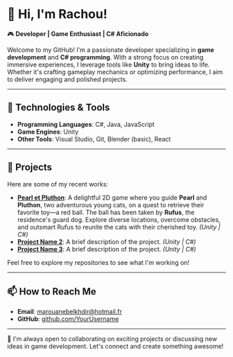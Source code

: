 # 👋 Hi, I'm Rachou!

🎮 **Developer | Game Enthusiast | C# Aficionado**

Welcome to my GitHub! I'm a passionate developer specializing in **game development** and **C# programming**. With a strong focus on creating immersive experiences, I leverage tools like **Unity** to bring ideas to life. Whether it's crafting gameplay mechanics or optimizing performance, I aim to deliver engaging and polished projects.

---

## 🔧 Technologies & Tools
- **Programming Languages**: C#, Java, JavaScript
- **Game Engines**: Unity
- **Other Tools**: Visual Studio, Git, Blender (basic), React

---

## 📂 Projects
Here are some of my recent works:
- **[Pearl et Pluthon](#)**: A delightful 2D game where you guide **Pearl** and **Pluthon**, two adventurous young cats, on a quest to retrieve their favorite toy—a red ball. The ball has been taken by **Rufus**, the residence's guard dog. Explore diverse locations, overcome obstacles, and outsmart Rufus to reunite the cats with their cherished toy. *(Unity | C#)*
- **[Project Name 2](#)**: A brief description of the project. *(Unity | C#)*
- **[Project Name 3](#)**: A brief description of the project. *(Unity | C#)*

Feel free to explore my repositories to see what I'm working on!

---

## 📫 How to Reach Me
- **Email**: [marouanebelkhdir@hotmail.fr](mailto:marouanebelkhdir@hotmail.fr)
- **GitHub**: [github.com/YourUsername](https://github.com/Rachoudane)

---

🚀 I'm always open to collaborating on exciting projects or discussing new ideas in game development. Let's connect and create something awesome!
